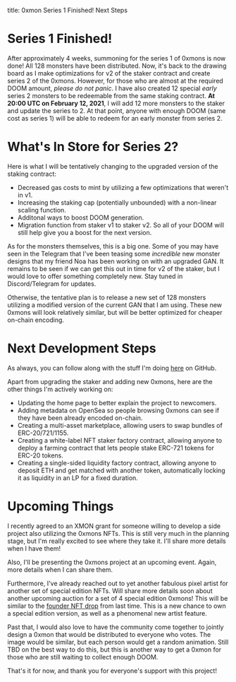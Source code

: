 title: 0xmon Series 1 Finished! Next Steps

# Series 1 Finished!

After approximately 4 weeks, summoning for the series 1 of 0xmons is now done! All 128 monsters have been distributed. Now, it's back to the drawing board as I make optimizations for v2 of the staker contract and create series 2 of the 0xmons. However, for those who are almost at the required DOOM amount, *please do not panic*. I have also created 12 special *early* series 2 monsters to be redeemable from the same staking contract. **At 20:00 UTC on February 12, 2021**, I will add 12 more monsters to the staker and update the series to 2. At that point, anyone with enough DOOM (same cost as series 1) will be able to redeem for an early monster from series 2.

# What's In Store for Series 2?

Here is what I will be tentatively changing to the upgraded version of the staking contract:

* Decreased gas costs to mint by utilizing a few optimizations that weren't in v1.
* Increasing the staking cap (potentially unbounded) with a non-linear scaling function.
* Additonal ways to boost DOOM generation.
* Migration function from staker v1 to staker v2. So all of your DOOM will still help give you a boost for the next version.

As for the monsters themselves, this is a big one. Some of you may have seen in the Telegram that I've been teasing some *incredible* new monster designs that my friend Noa has been working on with an upgraded GAN. It remains to be seen if we can get this out in time for v2 of the staker, but I would love to offer something completely new. Stay tuned in Discord/Telegram for updates.

Otherwise, the tentative plan is to release a new set of 128 monsters utilizing a modified version of the current GAN that I am using. These new 0xmons will look relatively similar, but will be better optimized for cheaper on-chain encoding.

# Next Development Steps

As always, you can follow along with the stuff I'm doing [here](https://github.com/0xmons/TODO/issues) on GitHub.

Apart from upgrading the staker and adding new 0xmons, here are the other things I'm actively working on:

* Updating the home page to better explain the project to newcomers.
* Adding metadata on OpenSea so people browsing 0xmons can see if they have been already encoded on-chain.
* Creating a multi-asset marketplace, allowing users to swap bundles of ERC-20/721/1155.
* Creating a white-label NFT staker factory contract, allowing anyone to deploy a farming contract that lets people stake ERC-721 tokens for ERC-20 tokens.
* Creating a single-sided liquidity factory contract, allowing anyone to deposit ETH and get matched with another token, automatically locking it as liquidity in an LP for a fixed duration.

# Upcoming Things

I recently agreed to an XMON grant for someone willing to develop a side project also utilizing the 0xmons NFTs. This is still very much in the planning stage, but I'm really excited to see where they take it. I'll share more details when I have them!

Also, I'll be presenting the 0xmons project at an upcoming event. Again, more details when I can share them.

Furthermore, I've already reached out to yet another fabulous pixel artist for another set of special edition NFTs. Will share more details soon about another upcoming auction for a set of 4 special edition 0xmons! This will be similar to the [founder NFT drop](https://blog.0xmons.xyz/78686666310) from last time. This is a new chance to own a special edition version, as well as a phenomenal new artist feature.

Past that, I would also love to have the community come together to jointly design a 0xmon that would be distributed to everyone who votes. The image would be similar, but each person would get a random animation. Still TBD on the best way to do this, but this is another way to get a 0xmon for those who are still waiting to collect enough DOOM.

That's it for now, and thank you for everyone's support with this project!